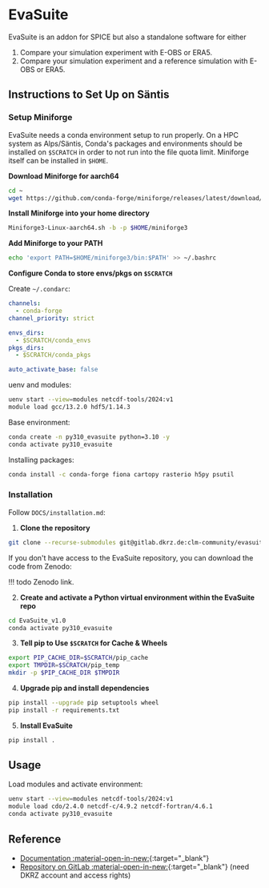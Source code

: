 # EvaSuite

EvaSuite is an addon for SPICE but also a standalone software for either

1. Compare your simulation experiment with E-OBS or ERA5.
2. Compare your simulation experiment and a reference simulation with E-OBS or ERA5.

## Instructions to Set Up on Säntis

### Setup Miniforge

EvaSuite needs a conda environment setup to run properly. On a HPC system as Alps/Säntis,
Conda's packages and environments should be installed on `$SCRATCH` in order to not run into the file quota limit.
Miniforge itself can be installed in `$HOME`.

**Download Miniforge for aarch64**

```bash
cd ~
wget https://github.com/conda-forge/miniforge/releases/latest/download/Miniforge3-Linux-aarch64.sh
```

**Install Miniforge into your home directory**

```bash
Miniforge3-Linux-aarch64.sh -b -p $HOME/miniforge3
```

**Add Miniforge to your PATH**

```bash
echo 'export PATH=$HOME/miniforge3/bin:$PATH' >> ~/.bashrc
```

**Configure Conda to store envs/pkgs on `$SCRATCH`**

Create `~/.condarc`:

```yaml
channels:
  - conda-forge
channel_priority: strict

envs_dirs:
  - $SCRATCH/conda_envs
pkgs_dirs:
  - $SCRATCH/conda_pkgs

auto_activate_base: false
```

uenv and modules:

```bash
uenv start --view=modules netcdf-tools/2024:v1
module load gcc/13.2.0 hdf5/1.14.3
``` 

Base environment:

```bash
conda create -n py310_evasuite python=3.10 -y
conda activate py310_evasuite
```

Installing packages:

```bash
conda install -c conda-forge fiona cartopy rasterio h5py psutil
```

### Installation

Follow `DOCS/installation.md`:

1. **Clone the repository**
```bash
git clone --recurse-submodules git@gitlab.dkrz.de:clm-community/evasuite/HZG_Evaluation_Suite.git EvaSuite_v1.0
```

If you don't have access to the EvaSuite repository, you can download the code from Zenodo:

!!! todo
    Zenodo link.



2. **Create and activate a Python virtual environment within the EvaSuite repo**
```bash
cd EvaSuite_v1.0
conda activate py310_evasuite
```

3. **Tell pip to Use `$SCRATCH` for Cache & Wheels**

```bash
export PIP_CACHE_DIR=$SCRATCH/pip_cache
export TMPDIR=$SCRATCH/pip_temp
mkdir -p $PIP_CACHE_DIR $TMPDIR
```

4. **Upgrade pip and install dependencies**
```bash
pip install --upgrade pip setuptools wheel
pip install -r requirements.txt
```

5. **Install EvaSuite**
```bash
pip install .
```


## Usage

Load modules and activate environment:
```bash
uenv start --view=modules netcdf-tools/2024:v1
module load cdo/2.4.0 netcdf-c/4.9.2 netcdf-fortran/4.6.1
conda activate py310_evasuite
```

## Reference

- [Documentation :material-open-in-new:](https://hereon-coast.atlassian.net/wiki/spaces/SPICE/pages/983091/eva-Suite){:target="_blank"}
- [Repository on GitLab :material-open-in-new:](https://gitlab.dkrz.de/clm-community/evasuite/HZG_Evaluation_Suite){:target="_blank"} (need DKRZ account and access rights)